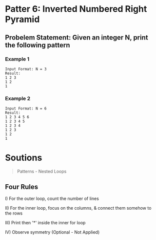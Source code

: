 # Patter 6: Inverted Numbered Right Pyramid

## Probelem Statement: Given an integer N, print the following pattern

### Example 1

```
Input Format: N = 3
Result:
1 2 3
1 2
1
```

### Example 2

```
Input Format: N = 6
Result:
1 2 3 4 5 6
1 2 3 4 5
1 2 3 4
1 2 3
1 2
1
```

# Soutions

> Patterns - Nested Loops

## Four Rules

I) For the outer loop, count the number of lines

II) For the inner loop, focus on the columns, & connect them somehow to the rows

III) Print then '\*' inside the inner for loop

IV) Observe symmetry (Optional - Not Applied)
